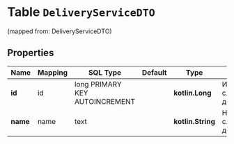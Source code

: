 
# Table `DeliveryServiceDTO`
(mapped from: DeliveryServiceDTO)

## Properties
Name | Mapping | SQL Type | Default | Type | Description | Notes
---- | ------- | -------- | ------- | ---- | ----------- | -----
**id** | id | long PRIMARY KEY AUTOINCREMENT |  | **kotlin.Long** | Идентификатор службы доставки. |  [optional]
**name** | name | text |  | **kotlin.String** | Наименование службы доставки. |  [optional]




